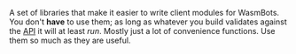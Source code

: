 A set of libraries that make it easier to write client modules for WasmBots. You don't **have** to use them; as long as whatever you build validates against the [API](../host/rsc/data/guestAPI.json) it will at least _run_. Mostly just a lot of convenience functions. Use them so much as they are useful.
